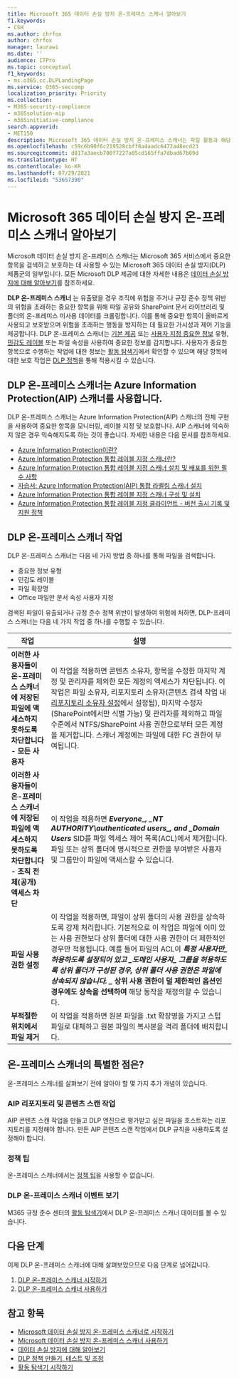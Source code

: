 ```yaml
---
title: Microsoft 365 데이터 손실 방지 온-프레미스 스캐너 알아보기
f1.keywords:
- CSH
ms.author: chrfox
author: chrfox
manager: laurawi
ms.date: ''
audience: ITPro
ms.topic: conceptual
f1_keywords:
- ms.o365.cc.DLPLandingPage
ms.service: O365-seccomp
localization_priority: Priority
ms.collection:
- M365-security-compliance
- m365solution-mip
- m365initiative-compliance
search.appverid:
- MET150
description: Microsoft 365 데이터 손실 방지 온-프레미스 스캐너는 파일 활동과 해당 파일에 대한 보호 작업 모니터링을 온-프레미스 파일 공유와 SharePoint 폴더 및 문서 라이브러리로 확대시킵니다. 파일은 AIP(정보 보호) 스캐너로 스캔되어 보호됩니다.
ms.openlocfilehash: c59c6b90f6c219528cbff8a4aadc6472a48ecd23
ms.sourcegitcommit: d817a3aecb700f7227a05cd165ffa7dbad67b09d
ms.translationtype: HT
ms.contentlocale: ko-KR
ms.lasthandoff: 07/29/2021
ms.locfileid: "53657390"
---
```

# <a name="learn-about-the-microsoft-365-data-loss-prevention-on-premises-scanner"></a>Microsoft 365 데이터 손실 방지 온-프레미스 스캐너 알아보기

Microsoft 데이터 손실 방지 온-프레미스 스캐너는 Microsoft 365 서비스에서 중요한 항목을 검색하고 보호하는 데 사용할 수 있는 Microsoft 365 데이터 손실 방지(DLP) 제품군의 일부입니다. 모든 Microsoft DLP 제공에 대한 자세한 내용은 [데이터 손실 방지에 대해 알아보기](dlp-learn-about-dlp.md)를 참조하세요.

**DLP 온-프레미스 스캐너** 는 유출됐을 경우 조직에 위험을 주거나 규정 준수 정책 위반의 위험을 초래하는 중요한 항목을 위해 파일 공유와 SharePoint 문서 라이브러리 및 폴더의 온-프레미스 미사용 데이터를 크롤링합니다. 이를 통해 중요한 항목이 올바르게 사용되고 보호받으며 위험을 초래하는 행동을 방지하는 데 필요한 가시성과 제어 기능을 제공합니다. DLP 온-프레미스 스캐너는 [기본 제공](sensitive-information-type-entity-definitions.md) 또는 [사용자 지정 중요한 정보](create-a-custom-sensitive-information-type.md) 유형, [민감도 레이블](sensitivity-labels.md) 또는 파일 속성을 사용하여 중요한 정보를 감지합니다. 사용자가 중요한 항목으로 수행하는 작업에 대한 정보는 [활동 탐색기](data-classification-activity-explorer.md)에서 확인할 수 있으며 해당 항목에 대한 보호 작업은 [DLP 정책](create-test-tune-dlp-policy.md)을 통해 적용시킬 수 있습니다.

## <a name="the-dlp-on-premises-scanner-relies-on-azure-information-protection-scanner"></a>DLP 온-프레미스 스캐너는 Azure Information Protection(AIP) 스캐너를 사용합니다.

DLP 온-프레미스 스캐너는 Azure Information Protection(AIP) 스캐너의 전체 구현을 사용하여 중요한 항목을 모니터링, 레이블 지정 및 보호합니다. AIP 스캐너에 익숙하지 않은 경우 익숙해지도록 하는 것이 좋습니다. 자세한 내용은 다음 문서를 참조하세요.

- [Azure Information Protection이란?](/azure/information-protection/what-is-information-protection)
- [Azure Information Protection 통합 레이블 지정 스캐너란?](/azure/information-protection/deploy-aip-scanner)
- [Azure Information Protection 통합 레이블 지정 스캐너 설치 및 배포를 위한 필수 사항](/azure/information-protection/deploy-aip-scanner-prereqs)
- [자습서: Azure Information Protection(AIP) 통합 라벨링 스캐너 설치](/azure/information-protection/tutorial-install-scanner)
- [Azure Information Protection 통합 레이블 지정 스캐너 구성 및 설치](/azure/information-protection/deploy-aip-scanner-configure-install)
- [Azure Information Protection 통합 레이블 지정 클라이언트 - 버전 출시 기록 및 지원 정책](/azure/information-protection/rms-client/unifiedlabelingclient-version-release-history)

## <a name="dlp-on-premises-scanner-actions"></a>DLP 온-프레미스 스캐너 작업

DLP 온-프레미스 스캐너는 다음 네 가지 방법 중 하나를 통해 파일을 검색합니다.

- 중요한 정보 유형
- 민감도 레이블
- 파일 확장명
- Office 파일만 문서 속성 사용자 지정 

검색된 파일이 유출되거나 규정 준수 정책 위반이 발생하여 위험에 처하면, DLP-프레미스 스캐너는 다음 네 가지 작업 중 하나를 수행할 수 있습니다.

|작업 |설명  |
|---------|---------|
|**이러한 사용자들이 온-프레미스 스캐너에 저장된 파일에 액세스하지 못하도록 차단합니다 - 모든 사용자** | 이 작업을 적용하면 콘텐츠 소유자, 항목을 수정한 마지막 계정 및 관리자를 제외한 모든 계정의 액세스가 차단됩니다. 이 작업은 파일 소유자, 리포지토리 소유자(콘텐츠 검색 작업 내 [리포지토리 소유자 설정](/azure/information-protection/deploy-aip-scanner-configure-install#use-a-data-loss-prevention-dlp-policy-public-preview)에서 설정됨), 마지막 수정자(SharePoint에서만 식별 가능) 및 관리자를 제외하고 파일 수준에서 NTFS/SharePoint 사용 권한으로부터 모든 계정을 제거합니다. 스캐너 계정에는 파일에 대한 FC 권한이 부여됩니다.|
|**이러한 사용자들이 온-프레미스 스캐너에 저장된 파일에 액세스하지 못하도록 차단합니다 - 조직 전체(공개) 액세스 차단**    |이 작업을 적용하면 **_Everyone_*_, _*_NT AUTHORITY\authenticated users_*_, and _*_Domain Users_** SID를 파일 액세스 제어 목록(ACL)에서 제거합니다. 파일 또는 상위 폴더에 명시적으로 권한을 부여받은 사용자 및 그룹만이 파일에 액세스할 수 있습니다.|
|**파일 사용 권한 설정**|이 작업을 적용하면, 파일이 상위 폴더의 사용 권한을 상속하도록 강제 처리합니다. 기본적으로 이 작업은 파일에 이미 있는 사용 권한보다 상위 폴더에 대한 사용 권한이 더 제한적인 경우만 적용됩니다. 예를 들어 파일의 ACL이 **_특정 사용자_*만_ 허용하도록 설정되어 있고 _*_도메인 사용자_*_ 그룹을 허용하도록 상위 폴더가 구성된 경우, 상위 폴더 사용 권한은 파일에 상속되지 않습니다. _* 상위 사용 권한이 덜 제한적인 옵션인 경우에도 상속을 선택하여** 해당 동작을 재정의할 수 있습니다.|
|**부적절한 위치에서 파일 제거**|이 작업을 적용하면 원본 파일을 .txt 확장명을 가지고 스텁 파일로 대체하고 원본 파일의 복사본을 격리 폴더에 배치합니다. 

## <a name="whats-different-in-the-on-premises-scanner"></a>온-프레미스 스캐너의 특별한 점은?

온-프레미스 스캐너를 살펴보기 전에 알아야 할 몇 가지 추가 개념이 있습니다.

### <a name="aip-repositories-and-content-scan-jobs"></a>AIP 리포지토리 및 콘텐츠 스캔 작업

AIP 콘텐츠 스캔 작업을 만들고 DLP 엔진으로 평가받고 싶은 파일을 호스트하는 리포지토리를 지정해야 합니다. 만든 AIP 콘텐츠 스캔 작업에서 DLP 규칙을 사용하도록 설정해야 합니다.

### <a name="policy-tips"></a>정책 팁

온-프레미스 스캐너에서는 [정책 팁](use-notifications-and-policy-tips.md)을 사용할 수 없습니다.


### <a name="viewing-dlp-on-premises-scanner-events"></a>DLP 온-프레미스 스캐너 이벤트 보기

M365 규정 준수 센터의 [활동 탐색기](data-classification-activity-explorer.md)에서 DLP 온-프레미스 스캐너 데이터를 볼 수 있습니다. 

## <a name="next-steps"></a>다음 단계

이제 DLP 온-프레미스 스캐너에 대해 살펴보았으므로 다음 단계로 넘어갑니다.

1. [DLP 온-프레미스 스캐너 시작하기](dlp-on-premises-scanner-get-started.md)
2. [DLP 온-프레미스 스캐너 사용하기](dlp-on-premises-scanner-use.md)

## <a name="see-also"></a>참고 항목

- [Microsoft 데이터 손실 방지 온-프레미스 스캐너로 시작하기](dlp-on-premises-scanner-get-started.md)
- [Microsoft 데이터 손실 방지 온-프레미스 스캐너 사용하기](dlp-on-premises-scanner-use.md)
- [데이터 손실 방지에 대해 알아보기](dlp-learn-about-dlp.md)
- [DLP 정책 만들기, 테스트 및 조정](create-test-tune-dlp-policy.md)
- [활동 탐색기 시작하기](data-classification-activity-explorer.md)